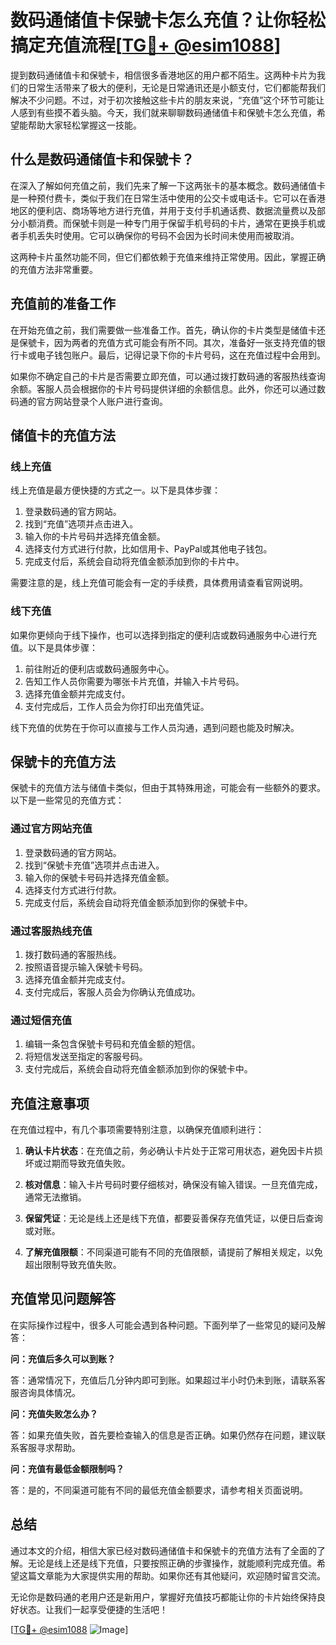 # 数码通储值卡保號卡怎么充值？让你轻松搞定充值流程[[TG💪+ @esim1088](https://t.me/s/esim1088)]

提到数码通储值卡和保號卡，相信很多香港地区的用户都不陌生。这两种卡片为我们的日常生活带来了极大的便利，无论是日常通讯还是小额支付，它们都能帮我们解决不少问题。不过，对于初次接触这些卡片的朋友来说，“充值”这个环节可能让人感到有些摸不着头脑。今天，我们就来聊聊数码通储值卡和保號卡怎么充值，希望能帮助大家轻松掌握这一技能。

## 什么是数码通储值卡和保號卡？

在深入了解如何充值之前，我们先来了解一下这两张卡的基本概念。数码通储值卡是一种预付费卡，类似于我们在日常生活中使用的公交卡或电话卡。它可以在香港地区的便利店、商场等地方进行充值，并用于支付手机通话费、数据流量费以及部分小额消费。而保號卡则是一种专门用于保留手机号码的卡片，通常在更换手机或者手机丢失时使用。它可以确保你的号码不会因为长时间未使用而被取消。

这两种卡片虽然功能不同，但它们都依赖于充值来维持正常使用。因此，掌握正确的充值方法非常重要。

## 充值前的准备工作

在开始充值之前，我们需要做一些准备工作。首先，确认你的卡片类型是储值卡还是保號卡，因为两者的充值方式可能会有所不同。其次，准备好一张支持充值的银行卡或电子钱包账户。最后，记得记录下你的卡片号码，这在充值过程中会用到。

如果你不确定自己的卡片是否需要立即充值，可以通过拨打数码通的客服热线查询余额。客服人员会根据你的卡片号码提供详细的余额信息。此外，你还可以通过数码通的官方网站登录个人账户进行查询。

## 储值卡的充值方法

### 线上充值

线上充值是最方便快捷的方式之一。以下是具体步骤：

1. 登录数码通的官方网站。
2. 找到“充值”选项并点击进入。
3. 输入你的卡片号码并选择充值金额。
4. 选择支付方式进行付款，比如信用卡、PayPal或其他电子钱包。
5. 完成支付后，系统会自动将充值金额添加到你的卡片中。

需要注意的是，线上充值可能会有一定的手续费，具体费用请查看官网说明。

### 线下充值

如果你更倾向于线下操作，也可以选择到指定的便利店或数码通服务中心进行充值。以下是具体步骤：

1. 前往附近的便利店或数码通服务中心。
2. 告知工作人员你需要为哪张卡片充值，并输入卡片号码。
3. 选择充值金额并完成支付。
4. 支付完成后，工作人员会为你打印出充值凭证。

线下充值的优势在于你可以直接与工作人员沟通，遇到问题也能及时解决。

## 保號卡的充值方法

保號卡的充值方法与储值卡类似，但由于其特殊用途，可能会有一些额外的要求。以下是一些常见的充值方式：

### 通过官方网站充值

1. 登录数码通的官方网站。
2. 找到“保號卡充值”选项并点击进入。
3. 输入你的保號卡号码并选择充值金额。
4. 选择支付方式进行付款。
5. 完成支付后，系统会自动将充值金额添加到你的保號卡中。

### 通过客服热线充值

1. 拨打数码通的客服热线。
2. 按照语音提示输入保號卡号码。
3. 选择充值金额并完成支付。
4. 支付完成后，客服人员会为你确认充值成功。

### 通过短信充值

1. 编辑一条包含保號卡号码和充值金额的短信。
2. 将短信发送至指定的客服号码。
3. 支付完成后，系统会自动将充值金额添加到你的保號卡中。

## 充值注意事项

在充值过程中，有几个事项需要特别注意，以确保充值顺利进行：

1. **确认卡片状态**：在充值之前，务必确认卡片处于正常可用状态，避免因卡片损坏或过期而导致充值失败。
   
2. **核对信息**：输入卡片号码时要仔细核对，确保没有输入错误。一旦充值完成，通常无法撤销。

3. **保留凭证**：无论是线上还是线下充值，都要妥善保存充值凭证，以便日后查询或对账。

4. **了解充值限额**：不同渠道可能有不同的充值限额，请提前了解相关规定，以免超出限制导致充值失败。

## 充值常见问题解答

在实际操作过程中，很多人可能会遇到各种问题。下面列举了一些常见的疑问及解答：

**问：充值后多久可以到账？**

答：通常情况下，充值后几分钟内即可到账。如果超过半小时仍未到账，请联系客服咨询具体情况。

**问：充值失败怎么办？**

答：如果充值失败，首先要检查输入的信息是否正确。如果仍然存在问题，建议联系客服寻求帮助。

**问：充值有最低金额限制吗？**

答：是的，不同渠道可能有不同的最低充值金额要求，请参考相关页面说明。

## 总结

通过本文的介绍，相信大家已经对数码通储值卡和保號卡的充值方法有了全面的了解。无论是线上还是线下充值，只要按照正确的步骤操作，就能顺利完成充值。希望这篇文章能为大家提供实用的帮助。如果你还有其他疑问，欢迎随时留言交流。

无论你是数码通的老用户还是新用户，掌握好充值技巧都能让你的卡片始终保持良好状态。让我们一起享受便捷的生活吧！

[[TG💪+ @esim1088](https://t.me/s/esim1088) ![Image](https://i.postimg.cc/4NQfJmqS/Snipaste-2025-05-13-00-14-12.png)]